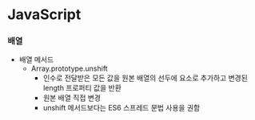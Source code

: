 # JavaScript
### 배열
* 배열 메서드
  * Array.prototype.unshift
    * 인수로 전달받은 모든 값을 원본 배열의 선두에 요소로 추가하고 변경된 length 프로퍼티 값을 반환
    * 원본 배열 직접 변경
    * unshift 메서드보다는 ES6 스프레드 문법 사용을 권함